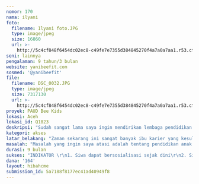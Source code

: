 ```yaml
---
nomor: 170
nama: ilyani
foto:
  filename: Ilyani foto.JPG
  type: image/jpeg
  size: 16860
  url: >-
    http://5c4cf848f6454dc02ec8-c49fe7e7355d384845270f4a7a0a7aa1.r53.cf2.rackcdn.com/c2c040b4-8ce7-44a2-8eb1-68eba1934b3f/Ilyani%20foto.JPG
seni: lainnya
pengalaman: 9 tahun/3 bulan
website: yanibeefit.com
sosmed: '@yanibeefit'
file:
  filename: DSC_0032.JPG
  type: image/jpeg
  size: 7317130
  url: >-
    http://5c4cf848f6454dc02ec8-c49fe7e7355d384845270f4a7a0a7aa1.r53.cf2.rackcdn.com/907728b8-d2b0-430f-8666-5797143eb2b3/DSC_0032.JPG
proyek: PAUD Bee Kids
lokasi: Aceh
lokasi_id: Q1823
deskripsi: "Sudah sangat lama saya ingin mendirikan lembaga pendidikan anak usia dini. Memulai penitipan dari usia bayi 0 bulan sampai usia 6 tahun. Saya memberi nama proyek ini dengan nama PAUD Bee Kids. Berdasarkan pengalaman saya dalam mendirikan Bimbingan Belajar Bee Course yang sudah sembilan tahun, ingin sangat saya untuk terjun dalam penitipan anak.\r\n\r\nJadi proyek Bee Kids menjadi tempat penitipan anak yang berusia 0-2 tahun untuk para ibu-ibu pekerja yang sangat susah mencari para penjaga bayi, meskipun para ibu mendapatkan penjaga bayi, tetapi tidak mendapatkan pendidikan untuk anaknya. Padahal usia ini, usia keemasan mereka dalam pertumbuhan otak dan perkembangan karakter.\r\n\r\nDengan hadirnya PAUD Bee Kids bisa menjadi satu peluang besar untuk meringankan beban para ibu pekerja dengan pendidikan anak yang sudah terjamin.\r\nDan rencananya, program ini akan terbagi atas dua yaitu program profit dan non profit. Program tak berbayar hanya untuk keluarga kurang mampu yang ibunya tak dibebankan dengan biaya penitipan."
kategori: akses
latar_belakang: "Zaman sekarang ini sangat banyak ibu karier yang kesulitan untuk mencari orang yang menjaga anak-anaknya. Perkembangan teknologi baru-baru ini begitu cepatnya berkembang jika tidak diseimbangkan dengan peningkatan mutu sumber daya manusia (SDM) yang memadai dapat menimbulkan dampak yang negative bagi perkembangan anak-anak jika tidak dibekali dengan pendidikan yang bermutu.\r\n\r\nKualitas pendidikan yang baik sangat memerlukan pengembangan sarana dan prasarana yang sesuai dengan tingkat perkembangan anak.\r\nPAUD Bee Kids senantiasa berusaha meningkatkan kualitas sumber daya manusia (SDM), meningkatkan sarana dan prasarana penunjang kualitas pendidikan anak usia dini dalam bentuk penitipan anak dan Kelompok Bermain Anak (Play Group) sehingga Lembaga Pendidikan Bee Kids menjadi lembaga pendidikan yang bermutu dalam hal pelaksanaan pembelajaran, peningkatan kualitas guru, pengelolaan, atau manajemen kelas dll.\r\n"
masalah: "Masalah yang ingin saya atasi adalah tentang pendidikan anak usia dini yang tidak mendapat perhatian penuh dari pemerintah. Dari usia nol hari sampai usia enam tahun anak-anak berada dalam rentang usia emas yang sangat memerlukan perlakuan yang sangat istimewa. Bayi dan balita wajib mendapatkan perlakuan yang baik.\r\n\r\nDengan kondisi yang saya lihat di kota saya Banda Aceh, penitipan anak usia dini dan kelompok bermain masih sangat kurang dan tak mencukupi untuk kebutuhan para ibu pekerja. Banyak ibu pekerja yang berhenti karena tak memiliki pengasuh anak yang sesuai dengan harapan yang diinginkan, dan tidak percaya jika meninggalkan anaknya bersama pengasuh. Karena banyak pengasuh tidak memedulikan pendidikan untuk bayi dan balita. dan ini sangat disayangkan karena jika para pengasuh tidak dibekali dengan ilmu tentang cara merawat bayi dan balita serta perkembangan pendidikan terkini, maka jangan pernah diharapkan generasi selanjutnya akan baik."
durasi: 9 bulan
sukses: "INDIKATOR \r\n1. Siwa dapat bersosialisasi sejak dini\r\n2. Sisa mampu dalam setiap kegiatan belajar mengajar\r\n3. Siswa dapat bersikap dan berbudi pekerti luhur\r\n4. Siswa dapat membiasakan hidup anak sehat, bersih, dan rapi\r\n5. Siswa dapat berkreativitas dengan rasa keingintahuannya terhadap pengetahuan\r\n6. Sikap dapat bersikap mandiri dalam belajar\r\n7. Siwa merasakan kenyamanan\r\n"
dana: '164'
layout: hibahcme
submission_id: 5a7188f8177ec41ad40949f8
---
```


